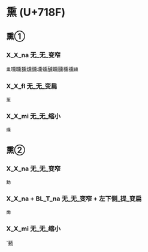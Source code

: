 # 熏 (U+718F)

## 熏①

### X_X_na 无_无_变窄
`熏`嚑曛獯燻鑂壎䗼醺矄臐櫄䙧`纁`

### X_X_fl 无_无_变扁
`薰`

### X_X_mi 无_无_缩小 
`䌲`

## 熏②

### X_X_na 无_无_变窄
`勳`

### X_X_na + BL_T_na 无_无_变窄 + 左下侧_提_变扁
`爋`

### X_X_mi 无_无_缩小 
`蘍